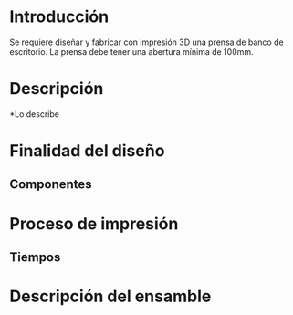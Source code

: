 # Introducción
Se requiere diseñar y fabricar con impresión 3D una prensa de banco de escritorio. La prensa debe tener una abertura mínima de 100mm.

# Descripción
*Lo describe

# Finalidad del diseño

## Componentes

# Proceso de impresión
## Tiempos

# Descripción del ensamble

